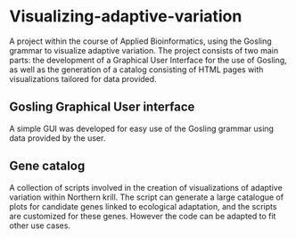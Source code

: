 # Visualizing-adaptive-variation
A project within the course of Applied Bioinformatics, using the Gosling grammar to visualize adaptive variation. The project consists of two main parts: the development of a Graphical User Interface for the use of Gosling, as well as the generation of a catalog consisting of HTML pages with visualizations tailored for data provided. 

## Gosling Graphical User interface
A simple GUI was developed for easy use of the Gosling grammar using data provided by the user. 

## Gene catalog
A collection of scripts involved in the creation of visualizations of adaptive variation within Northern krill. The script can generate a large catalogue of plots for candidate genes linked to ecological adaptation, and the scripts are customized for these genes. However the code can be adapted to fit other use cases. 
